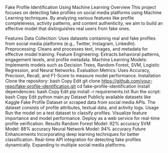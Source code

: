 Fake Profile Identification Using Machine Learning Overview This project focuses on detecting fake profiles on social media platforms using Machine Learning techniques. By analyzing various features like profile completeness, activity patterns, and content authenticity, we aim to build an effective model that distinguishes real users from fake ones.

Features Data Collection: Uses datasets containing real and fake profiles from social media platforms (e.g., Twitter, Instagram, LinkedIn). Preprocessing: Cleans and processes text, images, and metadata for effective model training. Feature Engineering: Extracts behavioral patterns, engagement levels, and profile metadata. Machine Learning Models: Implements models such as Decision Trees, Random Forest, SVM, Logistic Regression, and Neural Networks. Evaluation Metrics: Uses Accuracy, Precision, Recall, and F1-Score to measure model performance. Installation Clone the repository: bash Copy Edit git clone https://github.com/your-repo/fake-profile-identification.git cd fake-profile-identification Install dependencies: bash Copy Edit pip install -r requirements.txt Run the script: bash Copy Edit python main.py Dataset Publicly available datasets like Kaggle Fake Profile Dataset or scraped data from social media APIs. The dataset consists of profile attributes, textual data, and activity logs. Usage Run the model on a test dataset to classify profiles. Visualize feature importance and model performance. Deploy as a web service for real-time profile verification. Results Random Forest Model: 92% accuracy SVM Model: 88% accuracy Neural Network Model: 94% accuracy Future Enhancements Incorporating deep learning techniques for better classification. Real-time API integration for detecting fake profiles dynamically. Expanding to multiple social media platforms.
